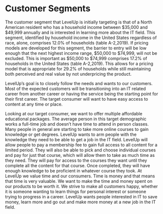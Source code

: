 # Customer Segments
The customer segment that LevelUp is initially targeting is that of a North American resident who has a household income between $35,000 and $49,999 annually and is interested in learning more about the IT field. This segment, identified by household income in the United States regardless of race, alone, comprises 12.0% of households (table A-2,2019). If pricing models are developed for this segment, the barrier to entry will be low enough that the next highest income range, $50,000 to $74,999, will not be excluded. This is important as $50,000 to $74,999 comprises 17.2% of households in the United States (table A-2,2019). This allows for a pricing model that is appropriate for 29.2% of households while still maintaining both perceived and real value by not underpricing the product.

LevelUp’s goal is to closely follow the needs and wants to our customers. Most of the expected customers will be transitioning into an IT related career from another career or having the service being the starting point for their first career. The target consumer will want to have easy access to content at any time or place. 

Looking at our target consumer, we want to offer multiple affordable educational packages. The average person in this target demographic works a full-time job and doesn’t have time to attend in person classes. Many people in general are starting to take more online courses to gain knowledge or get degrees. LevelUp wants to arm people with the knowledge they need to be able to get a job in the IT field. LevelUp will allow people to pay a membership fee to gain full access to all content for a limited period. They will also be able to pick and choose individual courses and pay for just that course, which will allow them to take as much time as they need. They will pay for access to the courses they want until they complete all the content for that course. Once completed, they will have enough knowledge to be proficient in whatever course they took. At LevelUp we value time and our consumers. Time is money and that means that time is very valuable. We want to make the time and money spent on our products to be worth it. We strive to make all customers happy, whether it is someone wanting to learn things for personal interest or someone trying to progress in a career. LevelUp wants people interested in IT to save money, learn more and go out and make more money at a new job in the IT field.
